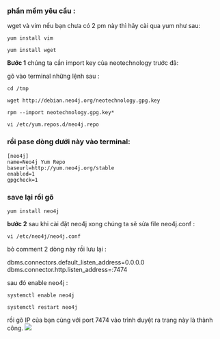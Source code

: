 ### phần mềm yêu cầu : 

wget và vim
nếu bạn chưa có 2 pm này thì hãy cài  qua yum như sau:

`yum install vim`

`yum install wget`

**Bước 1**
chúng ta cần import key của neotechnology trước đã:

gõ vào terminal  những lệnh sau :

`cd /tmp`

`wget http://debian.neo4j.org/neotechnology.gpg.key`

`rpm --import neotechnology.gpg.key*`

`vi /etc/yum.repos.d/neo4j.repo`

### rồi pase dòng dưới  này vào terminal:

```
[neo4j]
name=Neo4j Yum Repo
baseurl=http://yum.neo4j.org/stable
enabled=1
gpgcheck=1
```

### save lại rồi gõ


`yum install neo4j`

**bước 2**
sau khi cài đặt neo4j xong chúng ta sẽ sửa file neo4j.conf :

`vi /etc/neo4j/neo4j.conf`

bỏ comment 2 dòng này rồi lưu lại :

dbms.connectors.default_listen_address=0.0.0.0
dbms.connector.http.listen_address=:7474

sau đó enable neo4j :

`systemctl enable neo4j`

`systemctl restart neo4j`

rồi gõ IP của bạn cùng với port 7474 vào trình duyệt
 ra trang này là thành công.
![](https://images.viblo.asia/2a5498e5-db8d-4f5d-9f94-bb76fb97f1ef.png)